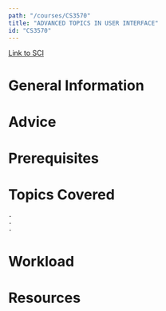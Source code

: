 ```yaml
---
path: "/courses/CS3570"
title: "ADVANCED TOPICS IN USER INTERFACE"
id: "CS3570"
---
```


[Link to SCI]("http://courses.sci.pitt.edu/courses/courses/view/CS-3570")

# General Information

# Advice

# Prerequisites

<!-- PREREQ_REPLACEMENT (Do not remove) -->

<!-- END PREREQ_REPLACEMENT (Do not remove) -->

# Topics Covered

    -
    -
    -

# Workload

<!-- TESTIMONIALS
# Testimonials
This gets replaced with Gatsby, its
data comes from Google Sheets for easier
editing!
-->

# Resources

